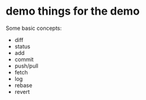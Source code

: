 # demo things for the demo

Some basic concepts:

- diff
- status
- add
- commit
- push/pull
- fetch
- log
- rebase
- revert

